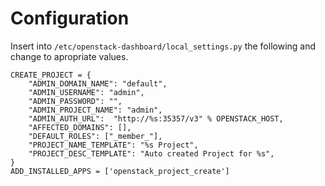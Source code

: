 # Configuration
Insert into ```/etc/openstack-dashboard/local_settings.py``` the following and change
to apropriate values.

    CREATE_PROJECT = {
        "ADMIN_DOMAIN_NAME": "default",
        "ADMIN_USERNAME": "admin",
        "ADMIN_PASSWORD": "",
        "ADMIN_PROJECT_NAME": "admin",
        "ADMIN_AUTH_URL":  "http://%s:35357/v3" % OPENSTACK_HOST,
        "AFFECTED_DOMAINS": [],
        "DEFAULT_ROLES": ["_member_"],
        "PROJECT_NAME_TEMPLATE": "%s Project",
        "PROJECT_DESC_TEMPLATE": "Auto created Project for %s",
    }
    ADD_INSTALLED_APPS = ['openstack_project_create']

